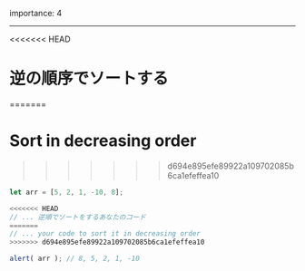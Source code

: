 importance: 4

---

<<<<<<< HEAD
# 逆の順序でソートする
=======
# Sort in decreasing order
>>>>>>> d694e895efe89922a109702085b6ca1efeffea10

```js
let arr = [5, 2, 1, -10, 8];

<<<<<<< HEAD
// ... 逆順でソートをするあなたのコード
=======
// ... your code to sort it in decreasing order
>>>>>>> d694e895efe89922a109702085b6ca1efeffea10

alert( arr ); // 8, 5, 2, 1, -10
```
